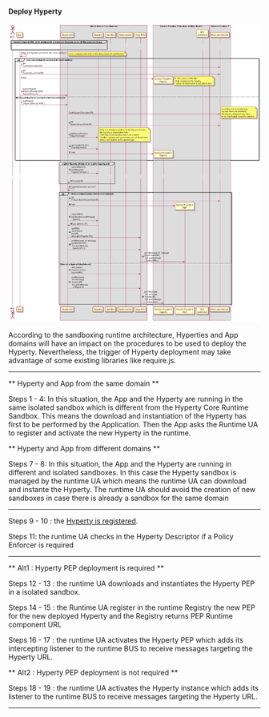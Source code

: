 #### Deploy Hyperty

<!--
@startuml "deploy-hyperty.png"

autonumber

!define SHOW_RuntimeA

!define SHOW_AppAtRuntimeA

!define SHOW_CoreRuntimeA
!define SHOW_MsgBUSAtRuntimeA
!define SHOW_RegistryAtRuntimeA
!define SHOW_IdentitiesAtRuntimeA
!define SHOW_AuthAtRuntimeA
!define SHOW_CoreAgentAtRuntimeA

!define SHOW_SP1SandboxAtRuntimeA
!define SHOW_Protostub1AtRuntimeA
!define SHOW_ServiceProvider1HypertyAtRuntimeA
!define SHOW_ServiceProvider1RouterAtRuntimeA

!define SHOW_SP1

!include ../runtime_objects.plantuml

group discover Hyperty URL: to be designed in a separated diagram by the Id Management Group

	... ...

end group

App@A -> App@A : App and Hyperty executes in the same sandbox?

note right
	to be compliant with W3C CORS (http://www.w3.org/TR/cors/)
end note

alt Yes, App and Hyperty executes in the same sandbox

	App@A -> SP1 : get\nHypertyDescriptorURL

	App@A -> SP1 : get\nHypertySouceCodeURL

	create SP1H@A
	App@A -> SP1H@A : new

	note right
		 In this case, it is the App
		  that instantiates the Hyperty,
		   since the RuntimeUA is not able to do it
	end note

	RunUA@A <- App@A : registerHyperty\n(HypertyDescriptorURL\n hypertyInstance )

else No, App and Hyperty are executed in different sandboxes

	RunUA@A <- App@A : loadHyperty\n( HypertyDescriptorURL )

	RunUA@A -> SP1 : get\HypertyDescriptorURL

	note right
		according to the runtime type
		(eg web worker in browsers) 
		the Hyperty download may have 
		to be downloaded inside the sandbox
	end note

	RunUA@A -> SP1 : get\nHypertySourceCodeURL

	RunUA@A -> RunReg@A : getHypertySandbox\n(HypertyDomain)

	note right
		If there is already a sandbox for the Hyperty domain
		the Hyperty is instantiated there.
		Otherwise a new sandbox has to be created.
		Sandbox management procedures are not shown here
		since it will depend on the runtime type.
	end note

	RunUA@A -> RunReg@A : getHypertySandbox\n(HypertyDomain)

	create SP1H@A
	RunUA@A -> SP1H@A : new


end group


group register Hyperty (designed at register-hyperty.md)          

RunUA@A -> RunReg@A : registerHyperty(\npostMessage,\nHypertyDescriptor )

...

RunUA@A <- RunReg@A : hypertyURL

end group


RunUA@A -> RunUA@A : HypertyDescriptor.policies?

alt There is a Hyperty policy enforcer to be deployed

	RunUA@A -> SP1 : get\nPolicyEnforcerSourceCodeURL

	create Router1@A
	RunUA@A -> Router1@A : new

	RunUA@A -> RunReg@A : registerPEP( \npepSandbox.postMessage \n, hyperty)

	RunUA@A <- RunReg@A : pep runtime URL

	BUS@A <- RunUA@A : addPEP(\n pepListener, \npepURL, \ninterceptedHypertyURL)

	BUS@A <- RunUA@A : postMessage( init message \n(pepRuntimeURL,\n bus.postMessage\n, hypertyURL) )

	BUS@A -> Router1@A : postMessage( init message \n(pepRuntimeURL,\n bus.postMessage\n, hypertyURL) )

else There is no Hyperty Policy Enforcer

	BUS@A <- RunUA@A : addListener(\n hypertyListener, \nhypertyURL)

	RunUA@A -> BUS@A : postMessage(\n init message(\n hypertyURL,\n bus.postMessage\n, configuration

	SP1H@A <- BUS@A : postMessage(\n init message(\n hypertyURL,\n bus.postMessage\n, configuration )


end group

@enduml
-->

![Figure @runtime-deploy-hyperty: Deploy Hyperty](deploy-hyperty.png)

 According to the sandboxing runtime architecture, Hyperties and App domains will have an impact on the procedures to be used to deploy the Hyperty. Nevertheless, the trigger of Hyperty deployment may take advantage of some existing libraries like require.js.

---

** Hyperty and App from the same domain **

Steps 1 - 4: In this situation, the App and the Hyperty are running in the same isolated sandbox which is different from the Hyperty Core Runtime Sandbox. This means the download and instantiation of the Hyperty has first to be performed by the Application. Then the App asks the Runtime UA to register and activate the new Hyperty in the runtime.

** Hyperty and App from different domains **

Steps 7 - 8: In this situation, the App and the Hyperty are running in different and isolated sandboxes. In this case the Hyperty sandbox is managed by the runtime UA which means the runtime UA can download and instante the Hyperty. The runtime UA should avoid the creation of new sandboxes in case there is already a sandbox for the same domain

---

Steps 9 - 10 : the [Hyperty is registered](register-hyperty.md).

Steps 11: the runtime UA checks in the Hyperty Descriptor if a Policy Enforcer is required

---

** Alt1 : Hyperty PEP deployment is required **

Steps 12 - 13 : the runtime UA downloads and instantiates the Hyperty PEP in a isolated sandbox.

Steps 14 - 15 : the Runtime UA register in the runtime Registry the new PEP for the new deployed Hyperty and the Registry returns PEP Runtime component URL

Steps 16 - 17 : the runtime UA activates the Hyperty PEP which adds its intercepting listener to the runtime BUS to receive messages targeting the Hyperty URL.

** Alt2 : Hyperty PEP deployment is not required **

Steps 18 - 19 : the runtime UA activates the Hyperty instance which adds its listener to the runtime BUS to receive messages targeting the Hyperty URL.

---

